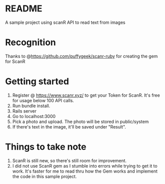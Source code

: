 # README
A sample project using scanR API to read text from images

# Recognition
Thanks to @https://github.com/puffygeek/scanr-ruby for creating the gem for ScanR

# Getting started
1. Register @ https://www.scanr.xyz/ to get your Token for ScanR. It's free for usage below 100 API calls.
2. Run bundle install.
3. Rails server
4. Go to localhost:3000
5. Pick a photo and upload. The photo will be stored in public/system
6. If there's text in the image, it'll be saved under "Result".

# Things to take note
1. ScanR is still new, so there's still room for improvement.
2. I did not use ScanR gem as I stumble into errors while trying to get it to work. It's faster for me to read thru how the Gem works and implement the code in this sample project.
